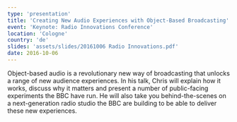 ```yaml
---
type: 'presentation'
title: 'Creating New Audio Experiences with Object-Based Broadcasting'
event: 'Keynote: Radio Innovations Conference'
location: 'Cologne'
country: 'de'
slides: 'assets/slides/20161006 Radio Innovations.pdf'
date: 2016-10-06
---
```

Object-based audio is a revolutionary new way of broadcasting that unlocks a range of new audience experiences. In his
talk, Chris will explain how it works, discuss why it matters and present a number of public-facing experiments the BBC
have run. He will also take you behind-the-scenes on a next-generation radio studio the BBC are building to be able to
deliver these new experiences.
